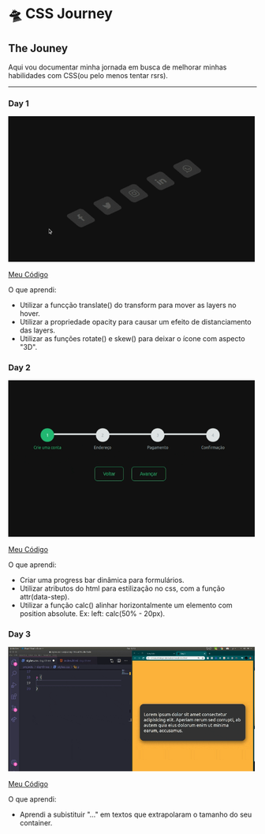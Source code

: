 # 🛸 CSS Journey
## The Jouney

Aqui vou documentar minha jornada em busca de melhorar minhas habilidades com CSS(ou pelo menos tentar rsrs).

<hr>

### Day 1

<img src=".github/gifs/day-one.gif" width="500">

[Meu Código](https://github.com/artursantiago/css-journey/tree/master/projects/day-one)

O que aprendi:
  - Utilizar a funcção translate() do transform para mover as layers no hover.
  - Utilizar a propriedade opacity para causar um efeito de distanciamento das layers.
  - Utilizar as funções rotate() e skew() para deixar o ícone com aspecto "3D".

### Day 2

<img src=".github/gifs/day-two.gif" width="500">

[Meu Código](https://github.com/artursantiago/css-journey/tree/master/projects/day-two)

O que aprendi:
  - Criar uma progress bar dinâmica para formulários.
  - Utilizar atributos do html para estilização no css, com a função attr(data-step).
  - Utilizar a função calc() alinhar horizontalmente um elemento com position absolute. Ex: left: calc(50% - 20px).

### Day 3

<img src=".github/gifs/day-three.gif" width="500">

[Meu Código](https://github.com/artursantiago/css-journey/tree/master/projects/day-three)

O que aprendi:
  - Aprendi a subistituir "..." em textos que extrapolaram o tamanho do seu container.